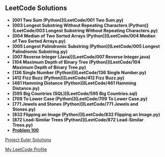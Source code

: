 ## LeetCode Solutions

- **[001 Two Sum (Python)](LeetCode/001 Two Sum.py)**
- **[003 Longest Substring Without Repeating Characters (Python)](LeetCode/003 Longest Substring Without Repeating Characters.py)**
- **[004 Median of Two Sorted Arrays (Python)](LeetCode/004 Median of Two Sorted Arrays.py)**
- **[005 Longest Palindromic Substring (Python)](LeetCode/005 Longest Palindromic Substring.py)**
- **[007 Reverse Integer (Java)](LeetCode/007 Reverse Integer.java)**
- **[104 Maximum Depth of Binary Tree (Python)](LeetCode/104 Maximum Depth of Binary Tree.py)**
- **[136 Single Number (Python)](LeetCode/136 Single Number.py)**
- **[412 Fizz Buzz (Python)](LeetCode/412 Fizz Buzz.py)**
- **[461 Hamming Distance (Python)](LeetCode/461 Hamming Distance.py)**
- **[595 Big Countries (SQL)](LeetCode/595 Big Countries.sql)**
- **[709 To Lower Case (Python)](LeetCode/709 To Lower Case.py)**
- **[771 Jewels and Stones (Python)](LeetCode/771 Jewels and Stones.py)**
- **[832 Flipping an Image (Python)](LeetCode/832 Flipping an Image.py)**
- **[872 Lead-Similar Trees (Python)](LeetCode/872 Lead-Similar Trees.py)**
- **[Problem 100](LeetCode/ignore.poop)**

[Project Euler Solutions](https://github.com/chrismarcok/Project-Euler)

[My LeetCode Profile](https://leetcode.com/chrismarcok/)